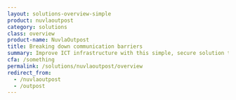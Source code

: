 ```yaml
---
layout: solutions-overview-simple
product: nuvlaoutpost
category: solutions
class: overview
product-name: NuvlaOutpost
title: Breaking down communication barriers
summary: Improve ICT infrastructure with this simple, secure solution that ensures the delivery of up-to-date  content to any location.
cfa: /something
permalink: /solutions/nuvlaoutpost/overview
redirect_from:
  - /nuvlaoutpost
  - /outpost
---
```

